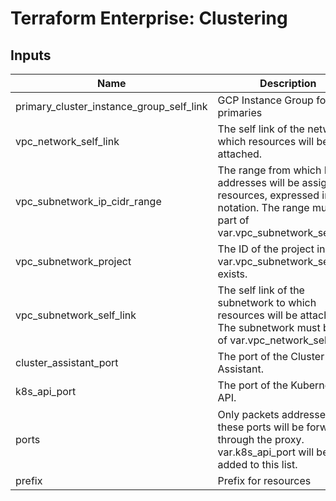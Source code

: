 # Terraform Enterprise: Clustering

## Inputs

| Name | Description | Type | Default | Required |
|------|-------------|------|---------|:-----:|
| primary\_cluster\_instance\_group\_self\_link | GCP Instance Group for the primaries | `string` | n/a | yes |
| vpc\_network\_self\_link | The self link of the network to which resources will be attached. | `string` | n/a | yes |
| vpc\_subnetwork\_ip\_cidr\_range | The range from which IP addresses will be assigned to resources, expressed in CIDR notation. The range must be part of var.vpc\_subnetwork\_self\_link. | `string` | n/a | yes |
| vpc\_subnetwork\_project | The ID of the project in which var.vpc\_subnetwork\_self\_link exists. | `string` | n/a | yes |
| vpc\_subnetwork\_self\_link | The self link of the subnetwork to which resources will be attached. The subnetwork must be part of var.vpc\_network\_self\_link. | `string` | n/a | yes |
| cluster\_assistant\_port | The port of the Cluster Assistant. | `number` | `23010` | no |
| k8s\_api\_port | The port of the Kubernetes API. | `number` | `6443` | no |
| ports | Only packets addressed to these ports will be forwarded through the proxy. var.k8s\_api\_port will be added to this list. | `list(number)` | <pre>[<br>  80,<br>  443,<br>  23010<br>]</pre> | no |
| prefix | Prefix for resources | `string` | `"tfe-"` | no |

